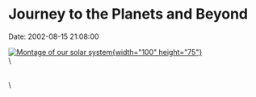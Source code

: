 Journey to the Planets and Beyond
=================================

Date: 2002-08-15 21:08:00

[![Montage of our solar
system](http://www.jpl.nasa.gov/images/education/20090603/montage-20090603-browse.jpg){width="100"
height="75"}](http://www.jpl.nasa.gov/news/&rn=news.xml&rst=6489)\
\

\
\
